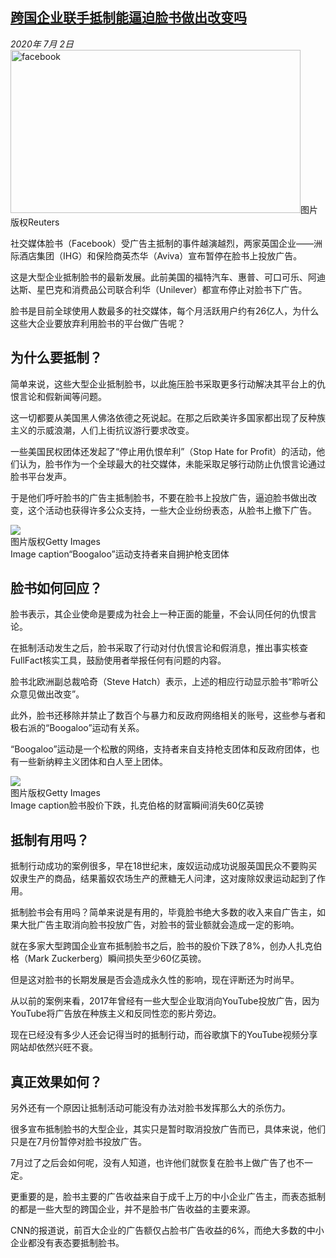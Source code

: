 <!--1593722798000-->
[跨国企业联手抵制能逼迫脸书做出改变吗](http://www.bbc.com/zhongwen/simp/world-53256647)
------

<div><i>2020年 7月 2日</i></div><div><div class="story-body__inner" property="articleBody"><div class="media-landscape no-caption body-width lead"><span class="image-and-copyright-container"><img class="js-image-replace" alt="facebook" src="https://images.weserv.nl/?url=ichef.bbci.co.uk/news/640/cpsprodpb/15C3/production/_113217550_whatsubject.jpg" width="464" height="261"><span class="off-screen">图片版权</span><span class="story-image-copyright">Reuters</span></span></div><p class="story-body__introduction">社交媒体脸书（Facebook）受广告主抵制的事件越演越烈，两家英国企业——洲际酒店集团（IHG）和保险商英杰华（Aviva）宣布暂停在脸书上投放广告。</p><div id="bbccom_mpu_3" class="bbccom_slot mpu-ad" aria-hidden="true"><div class="bbccom_advert"></div></div><p>这是大型企业抵制脸书的最新发展。此前美国的福特汽车、惠普、可口可乐、阿迪达斯、星巴克和消费品公司联合利华（Unilever）都宣布停止对脸书下广告。</p><p>脸书是目前全球使用人数最多的社交媒体，每个月活跃用户约有26亿人，为什么这些大企业要放弃利用脸书的平台做广告呢？</p><div id="bbccom_mpu_1_2" class="bbccom_slot mpu-ad" aria-hidden="true"><div class="bbccom_advert"></div></div><h2 class="story-body__crosshead">为什么要抵制？</h2><p>简单来说，这些大型企业抵制脸书，以此施压脸书采取更多行动解决其平台上的仇恨言论和假新闻等问题。</p><p>这一切都要从美国黑人佛洛依德之死说起。在那之后欧美许多国家都出现了反种族主义的示威浪潮，人们上街抗议游行要求改变。</p><p>一些美国民权团体还发起了“停止用仇恨牟利”（Stop Hate for Profit）的活动，他们认为，脸书作为一个全球最大的社交媒体，未能采取足够行动防止仇恨言论通过脸书平台发声。</p><p>于是他们呼吁脸书的广告主抵制脸书，不要在脸书上投放广告，逼迫脸书做出改变，这个活动也获得许多公众支持，一些大企业纷纷表态，从脸书上撤下广告。</p><div class="media-landscape has-caption body-width"><span class="image-and-copyright-container"><img src="https://images.weserv.nl/?url=ichef.bbci.co.uk/news/640/cpsprodpb/3CD3/production/_113217551_whatsubject.jpg"><br><span class="off-screen">图片版权</span><span class="story-image-copyright">Getty Images</span></span><figcaption class="media-caption"><span class="off-screen">Image caption</span><span class="media-caption__text">“Boogaloo”运动支持者来自拥护枪支团体</span></figcaption></div><h2 class="story-body__crosshead">脸书如何回应？</h2><p>脸书表示，其企业使命是要成为社会上一种正面的能量，不会认同任何的仇恨言论。</p><p>在抵制活动发生之后，脸书采取了行动对付仇恨言论和假消息，推出事实核查FullFact核实工具，鼓励使用者举报任何有问题的内容。</p><p>脸书北欧洲副总裁哈奇（Steve Hatch）表示，上述的相应行动显示脸书“聆听公众意见做出改变”。</p><p>此外，脸书还移除并禁止了数百个与暴力和反政府网络相关的账号，这些参与者和极右派的“Boogaloo”运动有关系。</p><p>“Boogaloo”运动是一个松散的网络，支持者来自支持枪支团体和反政府团体，也有一些新纳粹主义团体和白人至上团体。</p><div class="media-landscape has-caption full-width"><span class="image-and-copyright-container"><img src="https://images.weserv.nl/?url=ichef.bbci.co.uk/news/640/cpsprodpb/5436/production/_113185512_53256647.jpg"><br><span class="off-screen">图片版权</span><span class="story-image-copyright">Getty Images</span></span><figcaption class="media-caption"><span class="off-screen">Image caption</span><span class="media-caption__text">脸书股价下跌，扎克伯格的财富瞬间消失60亿英镑</span></figcaption></div><h2 class="story-body__crosshead">抵制有用吗？</h2><p>抵制行动成功的案例很多，早在18世纪末，废奴运动成功说服英国民众不要购买奴隶生产的商品，结果蓄奴农场生产的蔗糖无人问津，这对废除奴隶运动起到了作用。</p><p>抵制脸书会有用吗？简单来说是有用的，毕竟脸书绝大多数的收入来自广告主，如果大批广告主取消向脸书投放广告，对脸书的营业额就会造成一定的影响。</p><p>就在多家大型跨国企业宣布抵制脸书之后，脸书的股价下跌了8%，创办人扎克伯格（Mark Zuckerberg）瞬间损失至少60亿英镑。</p><p>但是这对脸书的长期发展是否会造成永久性的影响，现在评断还为时尚早。</p><p>从以前的案例来看，2017年曾经有一些大型企业取消向YouTube投放广告，因为YouTube将广告放在种族主义和反同性恋的影片旁边。</p><p>现在已经没有多少人还会记得当时的抵制行动，而谷歌旗下的YouTube视频分享网站却依然兴旺不衰。</p><h2 class="story-body__crosshead">真正效果如何？</h2><p>另外还有一个原因让抵制活动可能没有办法对脸书发挥那么大的杀伤力。</p><p>很多宣布抵制脸书的大型企业，其实只是暂时取消投放广告而已，具体来说，他们只是在7月份暂停对脸书投放广告。</p><p>7月过了之后会如何呢，没有人知道，也许他们就恢复在脸书上做广告了也不一定。</p><p>更重要的是，脸书主要的广告收益来自于成千上万的中小企业广告主，而表态抵制的都是一些大型的跨国企业，并不是脸书广告收益的主要来源。</p><p>CNN的报道说，前百大企业的广告额仅占脸书广告收益的6%，而绝大多数的中小企业都没有表态要抵制脸书。</p></div></div>
